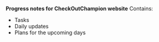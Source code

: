 **Progress notes for CheckOutChampion website**
Contains:
  - Tasks
  - Daily updates
  - Plans for the upcoming days
